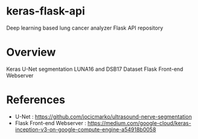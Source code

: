 # keras-flask-api
Deep learning based lung cancer analyzer Flask API repository

# Overview
Keras U-Net segmentation
LUNA16 and DSB17 Dataset
Flask Front-end Webserver


# References
* U-Net : https://github.com/jocicmarko/ultrasound-nerve-segmentation
* Flask Front-end Webserver : https://medium.com/google-cloud/keras-inception-v3-on-google-compute-engine-a54918b0058
